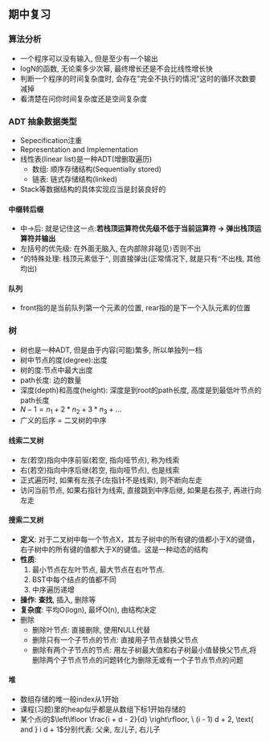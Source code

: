 ## 期中复习
### 算法分析
- 一个程序可以没有输入, 但是至少有一个输出
- logN的函数, 无论乘多少次幂, 最终增长还是不会比线性增长快
- 判断一个程序的时间复杂度时, 会存在"完全不执行的情况"这时的循环次数要减掉
- 看清楚在问你时间复杂度还是空间复杂度
### ADT 抽象数据类型
- Sepecification注重
- Representation and Implementation
- 线性表(linear list)是一种ADT(增删取遍历)
    - 数组: 顺序存储结构(Sequentially stored)
    - 链表: 链式存储结构(linked)
- Stack等数据结构的具体实现应当是封装良好的
#### 中缀转后缀
- 中->后: 就是记住这一点:**若栈顶运算符优先级不低于当前运算符 → 弹出栈顶运算符并输出**
- 左括号的优先级: 在外面无脑入, 在内部除非碰见`)`否则不出
- ^的特殊处理: 栈顶元素低于`^`, 则直接弹出(正常情况下, 就是只有`^`不出栈, 其他均出)
#### 队列
- front指的是当前队列第一个元素的位置, rear指的是下一个入队元素的位置
### 树
- 树也是一种ADT, 但是由于内容(可能)繁多, 所以单独列一档
- 树中节点的度(degree):出度
- 树的度:节点中最大出度
- path长度: 边的数量
- 深度(depth)和高度(height): 深度是到root的path长度, 高度是到最低叶节点的path长度
- $N-1 = n_1+ 2*n_2+ 3*n_3+...$
- 广义的后序 = 二叉树的中序
#### 线索二叉树
- 左(若空)指向中序前驱(若空, 指向哑节点), 称为线索
- 右(若空)指向中序后继(若空, 指向哑节点), 也是线索
- 正式遍历时, 如果有左孩子(左指针不是线索), 则不断向左走
- 访问当前节点, 如果右指针为线索, 直接跳到中序后继, 如果是右孩子, 再进行向左走
#### 搜索二叉树
- **定义**: 对于二叉树中每一个节点X，其左子树中的所有键的值都小于X的键值，右子树中的所有键的值都大于X的键值。这是一种动态的结构
- **性质**:
     1. 最小节点在左叶节点, 最大节点在右叶节点.
     2. BST中每个结点的值都不同
     3. 中序遍历递增
- **操作**: **查找**, 插入, 删除等
- **复杂度**: 平均O(logn), 最坏O(n), 由结构决定
- 删除
    - 删除叶节点: 直接删除, 使用NULL代替
    - 删除只有一个子节点的节点: 直接用子节点替换父节点
    - 删除有两个子节点的节点: 用左子树最大值和右子树最小值替换父节点,将删除两个子节点节点的问题转化为删除无或有一个子节点节点的问题
#### 堆
- 数组存储的堆一般index从1开始
- 课程(习题)里的heap似乎都是从数组下标1开始存储的
- 某个点$i$的$\left\lfloor \frac{i + d - 2}{d} \right\rfloor, \ (i - 1) d + 2, \text{ and } i d + 1$分别代表: 父亲, 左儿子, 右儿子
